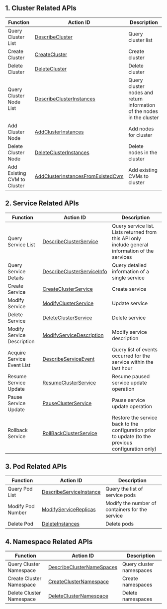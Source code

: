 ## 1. Cluster Related APIs
| Function | Action ID | Description
|---------|---------|---------|
| Query Cluster List | [DescribeCluster](https://cloud.tencent.com/document/api/457/9448) | Query cluster list
| Create Cluster | [CreateCluster](https://cloud.tencent.com/document/api/457/9444) | Create cluster
| Delete Cluster | [DeleteCluster](https://cloud.tencent.com/document/api/457/9445) | Delete cluster
| Query Cluster Node List | [DescribeClusterInstances](https://cloud.tencent.com/document/api/457/9449) |  Query cluster nodes and return information of the nodes in the cluster
| Add Cluster Node | [AddClusterInstances](https://cloud.tencent.com/document/api/457/9447) |  Add nodes for cluster
| Delete Cluster Node | [DeleteClusterInstances](https://cloud.tencent.com/document/api/457/9446) |  Delete nodes in the cluster
| Add Existing CVM to Cluster | [AddClusterInstancesFromExistedCvm](https://cloud.tencent.com/document/api/457/9450) | Add existing CVMs to cluster


## 2. Service Related APIs
| Function | Action ID | Description
|---------|---------|---------|
| Query Service List | [DescribeClusterService](https://cloud.tencent.com/document/api/457/9440) | Query service list. Lists returned from this API only include general information of the services
| Query Service Details | [DescribeClusterServiceInfo](https://cloud.tencent.com/document/api/457/9441) | Query detailed information of a single service
| Create Service | [CreateClusterService](https://cloud.tencent.com/document/api/457/9436) |  Create service
| Modify Service | [ModifyClusterService](https://cloud.tencent.com/document/api/457/9434) |  Update service
| Delete Service | [DeleteClusterService](https://cloud.tencent.com/document/api/457/9437) | Delete service
| Modify Service Description | [ModifyServiceDescription](https://cloud.tencent.com/document/api/457/9435) |  Modify service description
| Acquire Service Event List | [DescribeServiceEvent](https://cloud.tencent.com/document/api/457/9443) | Query list of events occurred for the service within the last hour
| Resume Service Update | [ResumeClusterService](https://cloud.tencent.com/document/api/457/9442) | Resume paused service update operation
| Pause Service Update | [PauseClusterService](https://cloud.tencent.com/document/api/457/9439) | Pause service update operation
| Rollback Service | [RollBackClusterService](https://cloud.tencent.com/document/api/457/9438) | Restore the service back to the configuration prior to update (to the previous configuration only)



## 3. Pod Related APIs
| Function | Action ID | Description
|---------|---------|---------|
| Query Pod List | [DescribeServiceInstance](https://cloud.tencent.com/document/api/457/9433)|  Query the list of service pods
| Modify Pod Number | [ModifyServiceReplicas](https://cloud.tencent.com/document/api/457/9431) | Modify the number of containers for the service
| Delete Pod | [DeleteInstances](https://cloud.tencent.com/document/api/457/9432) | Delete pods

## 4. Namespace Related APIs
| Function | Action ID | Description
|---------|---------|---------|
| Query Cluster Namespace | [DescribeClusterNameSpaces](https://cloud.tencent.com/document/api/457/9430) | Query cluster namespaces
| Create Cluster Namespace | [CreateClusterNamespace](https://cloud.tencent.com/document/api/457/9428) |  Create namespaces
| Delete Cluster Namespace | [DeleteClusterNamespace](https://cloud.tencent.com/document/api/457/9429) | Delete namespaces



